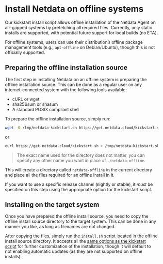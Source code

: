# Install Netdata on offline systems


Our kickstart install script allows offline installation of the Netdata Agent on air-gapped systems by prefetching all required files. Currently, only static installs are supported, with potential future support for local builds (no ETA).

For offline systems, users can use their distribution’s offline package management tools (e.g., `apt-offline` on Debian/Ubuntu), though this is not officially supported.

## Preparing the offline installation source

The first step in installing Netdata on an offline system is preparing the offline installation source. This can be done as a regular user on any internet-connected system with the following tools available:

- cURL or wget
- sha256sum or shasum
- A standard POSIX compliant shell

To prepare the offline installation source, simply run:

```bash
wget -O /tmp/netdata-kickstart.sh https://get.netdata.cloud/kickstart.sh && sh /tmp/netdata-kickstart.sh --prepare-offline-install-source ./netdata-offline
```

or

```bash
curl https://get.netdata.cloud/kickstart.sh > /tmp/netdata-kickstart.sh && sh /tmp/netdata-kickstart.sh --prepare-offline-install-source ./netdata-offline
```

> The exact name used for the directory does not matter, you can specify any other name you want in place of `./netdata-offline`.

This will create a directory called `netdata-offline` in the current directory and place all the files required for an offline install in it.

If you want to use a specific release channel (nightly or stable), it _must_ be specified on this step using the
appropriate option for the kickstart script.

## Installing on the target system

Once you have prepared the offline install source, you need to copy the offline install source directory to the target system. This can be done in any manner you like, as long as filenames are not changed.

After copying the files, simply run the `install.sh` script located in the
offline install source directory. It accepts all the [same options as the kickstart script](/packaging/installer/methods/kickstart.md#optional-parameters-to-alter-your-installation) for further customization of the installation, though it will default to not enabling automatic updates (as they are not supported on offline installs).
<!--stackedit_data:
eyJoaXN0b3J5IjpbNzA3NzMwNDU3XX0=
-->
